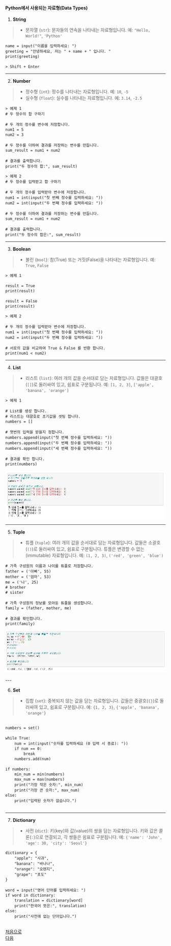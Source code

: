 #### Python에서 사용되는 자료형(Data Types)


1. **String**
> - 문자열 (`str`): 문자들의 연속을 나타내는 자료형입니다. 예: `"Hello, World!"`, `'Python'`

```
name = input("이름을 입력하세요: ")
greeting = "안녕하세요, 저는 " + name + " 입니다. "
print(greeting)

> Shift + Enter
```
---


2. **Number**
>- 정수형 (`int`): 정수를 나타내는 자료형입니다. 예: `10`, `-5`
>- 실수형 (`float`): 실수를 나타내는 자료형입니다. 예: `3.14`, `-2.5`

```
> 예제 1
# 두 정수의 합 구하기

# 두 개의 정수를 변수에 저장합니다.
num1 = 5
num2 = 3

# 두 정수를 더하여 결과를 저장하는 변수를 만듭니다.
sum_result = num1 + num2

# 결과를 출력합니다.
print("두 정수의 합:", sum_result)
```

```
> 예제 2
# 두 정수를 입력받고 합 구하기

# 두 개의 정수를 입력받아 변수에 저장합니다.
num1 = int(input("첫 번째 정수를 입력하세요: "))
num2 = int(input("두 번째 정수를 입력하세요: "))

# 두 정수를 더하여 결과를 저장하는 변수를 만듭니다.
sum_result = num1 + num2

# 결과를 출력합니다.
print("두 정수의 합은:", sum_result)
```
---

3. **Boolean**
> - 불린 (`bool`): 참(True) 또는 거짓(False)을 나타내는 자료형입니다. 예: `True`, `False`

```
> 예제 1

result = True
print(result)

result = False
print(result)
```

```
> 예제 2

# 두 개의 정수를 입력받아 변수에 저장합니다.
num1 = int(input("첫 번째 정수를 입력하세요: "))
num2 = int(input("두 번째 정수를 입력하세요: "))

# 서로의 값을 비교하여 True & False 를 반환 합니다.
print(num1 < num2)
```
---

4. **List**
> - 리스트 (`list`): 여러 개의 값을 순서대로 담는 자료형입니다. 값들은 대괄호(`[]`)로 둘러싸여 있고, 쉼표로 구분됩니다. 예: `[1, 2, 3]`, `['apple', 'banana', 'orange']`

```
> 예제 1

# List를 생성 합니다.
# 리스트는 대괄호로 초기값을 셋팅 합니다.
numbers = []

# 몃번의 입력을 받을지 정합니다.
numbers.append(input("첫 번째 정수를 입력하세요: "))
numbers.append(input("두 번째 정수를 입력하세요: "))
numbers.append(input("세 번째 정수를 입력하세요: "))

# 결과를 확인 합니다.  
print(numbers)
```

<p align="center">
  <img src="./Image/jupyterEditor_4.png" alt="jupyterEditor_4">
</p>

---

5. **Tuple**
> - 튜플 (`tuple`): 여러 개의 값을 순서대로 담는 자료형입니다. 값들은 소괄호(`()`)로 둘러싸여 있고, 쉼표로 구분됩니다. 튜플은 변경할 수 없는(immutable) 자료형입니다. 예: `(1, 2, 3)`, `('red', 'green', 'blue')`

```
# 가족 구성원의 이름과 나이를 튜플로 저장합니다.
father = ('아빠', 55)
mother = ('엄마', 53)
me = ('나', 25)
# brother
# sister

# 가족 구성원의 정보를 모아둔 튜플을 생성합니다.
family = (father, mother, me)

# 결과를 확인합니다.
print(family)
```
<p align="center">
  <img src="./Image/jupyterEditor_5.png" alt="jupyterEditor_5">
</p>
---

6. **Set**
> - 집합 (`set`): 중복되지 않는 값을 담는 자료형입니다. 값들은 중괄호(`{}`)로 둘러싸여 있고, 쉼표로 구분됩니다. 예: `{1, 2, 3}`, `{'apple', 'banana', 'orange'}`

<pre>
<code>
numbers = set()

while True:
    num = int(input("숫자를 입력하세요 (0 입력 시 종료): "))
    if num == 0:
        break
    numbers.add(num)

if numbers:
    min_num = min(numbers)
    max_num = max(numbers)
    print("가장 작은 숫자:", min_num)
    print("가장 큰 숫자:", max_num)
else:
    print("입력된 숫자가 없습니다.")
</code>
</pre>

---

7. **Dictionary**
> - 사전 (`dict`): 키(key)와 값(value)의 쌍을 담는 자료형입니다. 키와 값은 콜론(`:`)으로 연결되고, 각 쌍들은 쉼표로 구분됩니다. 예: `{'name': 'John', 'age': 30, 'city': 'Seoul'}`

<pre>
<code>dictionary = {
    "apple": "사과",
    "banana": "바나나",
    "orange": "오렌지",
    "grape": "포도"
}

word = input("영어 단어를 입력하세요: ")
if word in dictionary:
    translation = dictionary[word]
    print("한국어 뜻은:", translation)
else:
    print("사전에 없는 단어입니다.")
</code>
</pre>


<!-- ## [목차](./READMY.md) -->
<a href="../READMY.md">처음으로</a> <br>
<a href="../READMY.md">다음</a>
